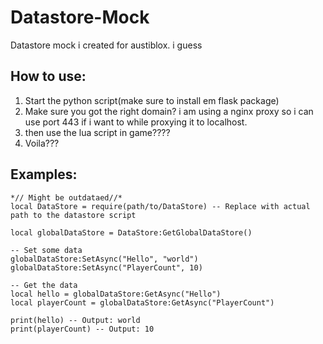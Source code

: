 # Datastore-Mock
Datastore mock i created for austiblox. i guess


## How to use:
1. Start the python script(make sure to install em flask package)
2. Make sure you got the right domain? i am using a nginx proxy so i can use port 443 if i want to while proxying it to localhost.
3. then use the lua script in game????
4. Voila???

## Examples:
 ```
 *// Might be outdataed//*
 local DataStore = require(path/to/DataStore) -- Replace with actual path to the datastore script

local globalDataStore = DataStore:GetGlobalDataStore()

-- Set some data
globalDataStore:SetAsync("Hello", "world")
globalDataStore:SetAsync("PlayerCount", 10)

-- Get the data
local hello = globalDataStore:GetAsync("Hello")
local playerCount = globalDataStore:GetAsync("PlayerCount")

print(hello) -- Output: world
print(playerCount) -- Output: 10
 ```
